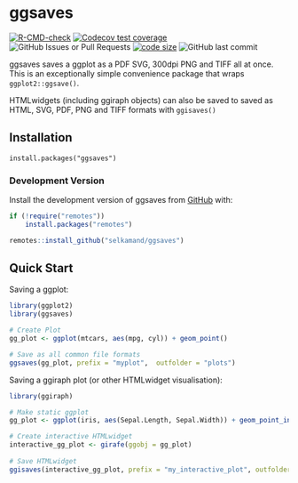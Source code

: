 
<!-- README.md is generated from README.Rmd. Please edit that file -->

# ggsaves

<!-- badges: start -->

[![R-CMD-check](https://github.com/selkamand/ggsaves/actions/workflows/R-CMD-check.yaml/badge.svg)](https://github.com/selkamand/ggsaves/actions/workflows/R-CMD-check.yaml)
[![Codecov test
coverage](https://codecov.io/gh/selkamand/ggsaves/graph/badge.svg)](https://app.codecov.io/gh/selkamand/ggsaves)
![GitHub Issues or Pull
Requests](https://img.shields.io/github/issues-closed/selkamand/ggsaves)
[![code
size](https://img.shields.io/github/languages/code-size/selkamand/ggsaves.svg)](https://github.com/selkamand/ggsaves)
![GitHub last
commit](https://img.shields.io/github/last-commit/selkamand/ggsaves)
<!-- badges: end -->

ggsaves saves a ggplot as a PDF SVG, 300dpi PNG and TIFF all at once.
This is an exceptionally simple convenience package that wraps
`ggplot2::ggsave()`.

HTMLwidgets (including ggiraph objects) can also be saved to saved as
HTML, SVG, PDF, PNG and TIFF formats with `ggisaves()`

## Installation

    install.packages("ggsaves")

### Development Version

Install the development version of ggsaves from
[GitHub](https://github.com/) with:

``` r
if (!require("remotes"))
    install.packages("remotes")

remotes::install_github("selkamand/ggsaves")
```

## Quick Start

Saving a ggplot:

``` r
library(ggplot2)
library(ggsaves)

# Create Plot
gg_plot <- ggplot(mtcars, aes(mpg, cyl)) + geom_point() 

# Save as all common file formats
ggsaves(gg_plot, prefix = "myplot",  outfolder = "plots")
```

Saving a ggiraph plot (or other HTMLwidget visualisation):

``` r
library(ggiraph)

# Make static ggplot
gg_plot <- ggplot(iris, aes(Sepal.Length, Sepal.Width)) + geom_point_interactive(aes(data_id  = Species, tooltip = Species))

# Create interactive HTMLwidget
interactive_gg_plot <- girafe(ggobj = gg_plot)
 
# Save HTMLwidget
ggisaves(interactive_gg_plot, prefix = "my_interactive_plot", outfolder = "interactive_plots")
```
